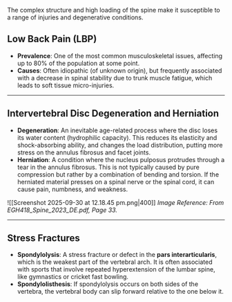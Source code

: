 The complex structure and high loading of the spine make it susceptible to a range of injuries and degenerative conditions.

## Low Back Pain (LBP)
- **Prevalence**: One of the most common musculoskeletal issues, affecting up to 80% of the population at some point.
- **Causes**: Often idiopathic (of unknown origin), but frequently associated with a decrease in spinal stability due to trunk muscle fatigue, which leads to soft tissue micro-injuries.

---
## Intervertebral Disc Degeneration and Herniation
- **Degeneration**: An inevitable age-related process where the disc loses its water content (hydrophilic capacity). This reduces its elasticity and shock-absorbing ability, and changes the load distribution, putting more stress on the annulus fibrosus and facet joints.
- **Herniation**: A condition where the nucleus pulposus protrudes through a tear in the annulus fibrosus. This is not typically caused by pure compression but rather by a combination of bending and torsion. If the herniated material presses on a spinal nerve or the spinal cord, it can cause pain, numbness, and weakness.

![[Screenshot 2025-09-30 at 12.18.45 pm.png|400]]
*Image Reference: From EGH418_Spine_2023_DE.pdf, Page 33.*

---

## Stress Fractures
- **Spondylolysis**: A stress fracture or defect in the **pars interarticularis**, which is the weakest part of the vertebral arch. It is often associated with sports that involve repeated hyperextension of the lumbar spine, like gymnastics or cricket fast bowling.
- **Spondylolisthesis**: If spondylolysis occurs on both sides of the vertebra, the vertebral body can slip forward relative to the one below it.